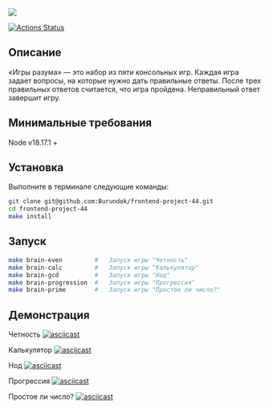<a href="https://codeclimate.com/github/Burundok/frontend-project-44/maintainability"> <img src="https://api.codeclimate.com/v1/badges/617426271beb9c7e50e9/maintainability" /></a>   

[![Actions Status](https://github.com/Burundok/frontend-project-44/workflows/hexlet-check/badge.svg)](https://github.com/Burundok/frontend-project-44/actions)

## Описание
«Игры разума» — это набор из пяти консольных игр. Каждая игра задает вопросы, на которые нужно дать правильные ответы. После трех правильных ответов считается, что игра пройдена. Неправильный ответ завершит игру.

## Минимальные требования
Node v18.17.1 +

## Установка
Выполните в терминале следующие команды:
```bash
git clone git@github.com:Burundok/frontend-project-44.git
cd frontend-project-44
make install
```

## Запуск 
```bash
make brain-even         #   Запуск игры "Четность"
make brain-calc         #	Запуск игры "Калькулятор"
make brain-gcd          #	Запуск игры "Нод"
make brain-progression  #	Запуск игры "Прогрессия"
make brain-prime        #	Запуск игры "Простое ли число?"
```

## Демонстрация
Четность
[![asciicast](https://asciinema.org/a/608626.svg)](https://asciinema.org/a/608626)

Калькулятор
[![asciicast](https://asciinema.org/a/608630.svg)](https://asciinema.org/a/608630)

Нод
[![asciicast](https://asciinema.org/a/608632.svg)](https://asciinema.org/a/608632)

Прогрессия
[![asciicast](https://asciinema.org/a/608633.svg)](https://asciinema.org/a/608633)

Простое ли число?
[![asciicast](https://asciinema.org/a/608638.svg)](https://asciinema.org/a/608638)